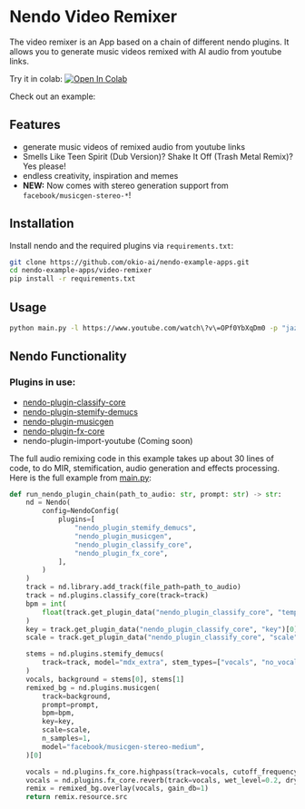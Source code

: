 # Nendo Video Remixer

The video remixer is an App based on a chain of different nendo plugins. 
It allows you to generate music videos remixed with AI audio from youtube links.

Try it in colab:
<a target="_blank" href="https://colab.research.google.com/github/GoogleCloudPlatform/vertex-ai-samples/blob/main/notebooks/official/model_monitoring/model_monitoring.ipynb">
<img src="https://colab.research.google.com/assets/colab-badge.svg" alt="Open In Colab"/>
</a>

Check out an example:


## Features

- generate music videos of remixed audio from youtube links
- Smells Like Teen Spirit (Dub Version)? Shake It Off (Trash Metal Remix)? Yes please!
- endless creativity, inspiration and memes
- **NEW:** Now comes with stereo generation support from `facebook/musicgen-stereo-*`!

## Installation

Install nendo and the required plugins via `requirements.txt`:

```bash
git clone https://github.com/okio-ai/nendo-example-apps.git
cd nendo-example-apps/video-remixer
pip install -r requirements.txt
```

## Usage

```bash
python main.py -l https://www.youtube.com/watch\?v\=OPf0YbXqDm0 -p "jazz bebop" -o "uptown_jazz.mp4"
```

## Nendo Functionality

### Plugins in use:

- [nendo-plugin-classify-core](https://github.com/okio-ai/nendo_plugin_classify_core)
- [nendo-plugin-stemify-demucs](https://github.com/okio-ai/nendo_plugin_stemify_demucs)
- [nendo-plugin-musicgen](https://github.com/okio-ai/nendo_plugin_musicgen)
- [nendo-plugin-fx-core](https://github.com/okio-ai/nendo_plugin_fx_core)
- nendo-plugin-import-youtube (Coming soon)


The full audio remixing code in this example takes up about 30 lines of code, 
to do MIR, stemification, audio generation and effects processing.
Here is the full example from [main.py](main.py):

```python
def run_nendo_plugin_chain(path_to_audio: str, prompt: str) -> str:
    nd = Nendo(
        config=NendoConfig(
            plugins=[
                "nendo_plugin_stemify_demucs",
                "nendo_plugin_musicgen",
                "nendo_plugin_classify_core",
                "nendo_plugin_fx_core",
            ],
        )
    )
    track = nd.library.add_track(file_path=path_to_audio)
    track = nd.plugins.classify_core(track=track)
    bpm = int(
        float(track.get_plugin_data("nendo_plugin_classify_core", "tempo")[0].value)
    )
    key = track.get_plugin_data("nendo_plugin_classify_core", "key")[0].value
    scale = track.get_plugin_data("nendo_plugin_classify_core", "scale")[0].value

    stems = nd.plugins.stemify_demucs(
        track=track, model="mdx_extra", stem_types=["vocals", "no_vocals"]
    )
    vocals, background = stems[0], stems[1]
    remixed_bg = nd.plugins.musicgen(
        track=background,
        prompt=prompt,
        bpm=bpm,
        key=key,
        scale=scale,
        n_samples=1,
        model="facebook/musicgen-stereo-medium",
    )[0]

    vocals = nd.plugins.fx_core.highpass(track=vocals, cutoff_frequency_hz=100)
    vocals = nd.plugins.fx_core.reverb(track=vocals, wet_level=0.2, dry_level=0.8)
    remix = remixed_bg.overlay(vocals, gain_db=1)
    return remix.resource.src
```
